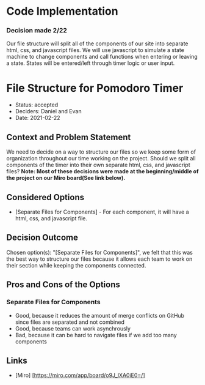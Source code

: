 # Code Implementation

### Decision made 2/22

Our file structure will split all of the components of our site into separate html, css, and javascript files. We will use javascript to simulate a state machine to change components and call functions when entering or leaving a state. States will be entered/left through timer logic or user input.

# File Structure for Pomodoro Timer

* Status: accepted
* Deciders: Daniel and Evan
* Date: 2021-02-22

## Context and Problem Statement

We need to decide on a way to structure our files so we keep some form of organization throughout our time working on the project. Should we split all components of the timer into their own separate html, css, and javascript files? **Note: Most of these decisions were made at the beginning/middle of the project on our Miro board(See link below).**

## Considered Options

* [Separate Files for Components] - For each component, it will have a html, css, and javascript file.

## Decision Outcome

Chosen option(s): "[Separate Files for Components]", we felt that this was the best way to structure our files because it allows each team to work on their section while keeping the components connected.

## Pros and Cons of the Options <!-- optional -->

### Separate Files for Components

* Good, because it reduces the amount of merge conflicts on GitHub since files are separated and not combined
* Good, because teams can work asynchrously 
* Bad, because it can be hard to navigate files if we add too many components

## Links

* [Miro] [https://miro.com/app/board/o9J_lXA0iE0=/] <!-- example: Refined by [ADR-0005](0005-example.md) -->

